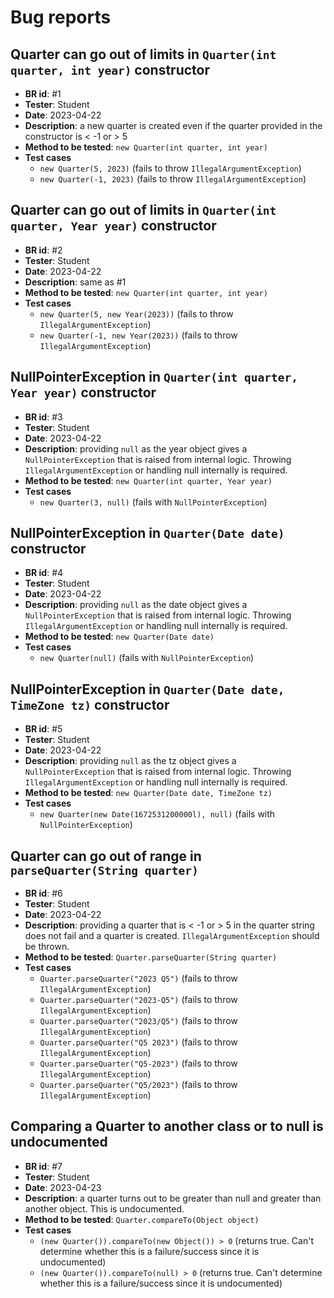 # Bug reports

## Quarter can go out of limits in `Quarter(int quarter, int year)` constructor
- **BR id**: #1
- **Tester**: Student
- **Date**: 2023-04-22
- **Description**: a new quarter is created even if the quarter provided in the constructor is < -1 or > 5
- **Method to be tested**: `new Quarter(int quarter, int year)`
- **Test cases**
    - `new Quarter(5, 2023)` (fails to throw `IllegalArgumentException`)
    - `new Quarter(-1, 2023)` (fails to throw `IllegalArgumentException`)

## Quarter can go out of limits in `Quarter(int quarter, Year year)` constructor
- **BR id**: #2
- **Tester**: Student
- **Date**: 2023-04-22
- **Description**: same as #1
- **Method to be tested**: `new Quarter(int quarter, int year)`
- **Test cases**
    - `new Quarter(5, new Year(2023))` (fails to throw `IllegalArgumentException`)
    - `new Quarter(-1, new Year(2023))` (fails to throw `IllegalArgumentException`)

## NullPointerException in `Quarter(int quarter, Year year)` constructor
- **BR id**: #3
- **Tester**: Student
- **Date**: 2023-04-22
- **Description**: providing `null` as the year object gives a `NullPointerException` that is raised from internal logic.
Throwing `IllegalArgumentException` or handling null internally is required.
- **Method to be tested**: `new Quarter(int quarter, Year year)`
- **Test cases**
    - `new Quarter(3, null)` (fails with `NullPointerException`)

## NullPointerException in `Quarter(Date date)` constructor
- **BR id**: #4
- **Tester**: Student
- **Date**: 2023-04-22
- **Description**: providing `null` as the date object gives a `NullPointerException` that is raised from internal logic.
Throwing `IllegalArgumentException` or handling null internally is required.
- **Method to be tested**: `new Quarter(Date date)`
- **Test cases**
    - `new Quarter(null)` (fails with `NullPointerException`)

## NullPointerException in `Quarter(Date date, TimeZone tz)` constructor
- **BR id**: #5
- **Tester**: Student
- **Date**: 2023-04-22
- **Description**: providing `null` as the tz object gives a `NullPointerException` that is raised from internal logic.
Throwing `IllegalArgumentException` or handling null internally is required.
- **Method to be tested**: `new Quarter(Date date, TimeZone tz)`
- **Test cases**
    - `new Quarter(new Date(1672531200000l), null)` (fails with `NullPointerException`)

## Quarter can go out of range in `parseQuarter(String quarter)`
- **BR id**: #6
- **Tester**: Student
- **Date**: 2023-04-22
- **Description**: providing a quarter that is < -1 or > 5 in the quarter string does not fail and a quarter is created. `IllegalArgumentException` should be thrown.
- **Method to be tested**: `Quarter.parseQuarter(String quarter)`
- **Test cases**
    - `Quarter.parseQuarter("2023 Q5")` (fails to throw `IllegalArgumentException`)
    - `Quarter.parseQuarter("2023-Q5")` (fails to throw `IllegalArgumentException`)
    - `Quarter.parseQuarter("2023/Q5")` (fails to throw `IllegalArgumentException`)
    - `Quarter.parseQuarter("Q5 2023")` (fails to throw `IllegalArgumentException`)
    - `Quarter.parseQuarter("Q5-2023")` (fails to throw `IllegalArgumentException`)
    - `Quarter.parseQuarter("Q5/2023")` (fails to throw `IllegalArgumentException`)

## Comparing a Quarter to another class or to null is undocumented
- **BR id**: #7
- **Tester**: Student
- **Date**: 2023-04-23
- **Description**: a quarter turns out to be greater than null and greater than another object. This is undocumented.
- **Method to be tested**: `Quarter.compareTo(Object object)`
- **Test cases**
    - `(new Quarter()).compareTo(new Object()) > 0` (returns true. Can't determine whether this is a failure/success since it is undocumented)
    - `(new Quarter()).compareTo(null) > 0` (returns true. Can't determine whether this is a failure/success since it is undocumented)
